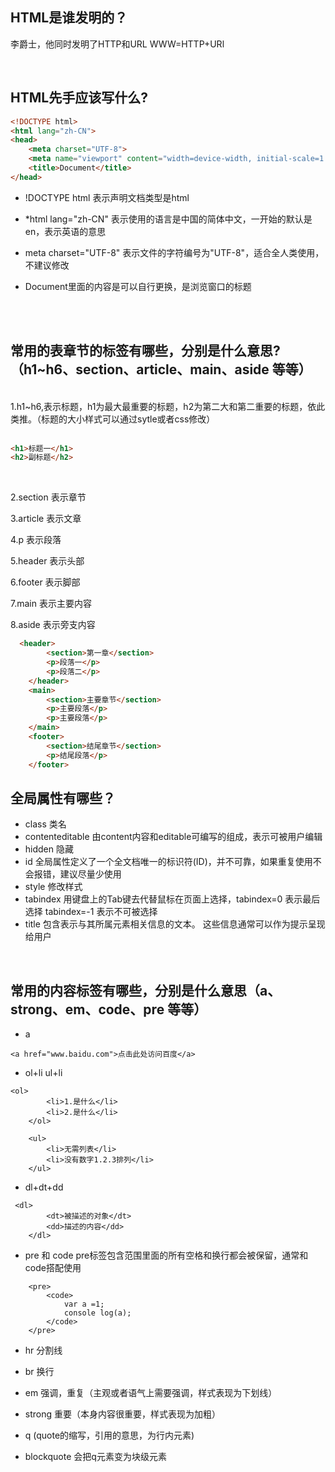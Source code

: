 ## HTML是谁发明的？
李爵士，他同时发明了HTTP和URL WWW=HTTP+URl

<br>

## HTML先手应该写什么?

```` html
<!DOCTYPE html> 
<html lang="zh-CN">
<head>
    <meta charset="UTF-8">
    <meta name="viewport" content="width=device-width, initial-scale=1.0">
    <title>Document</title>
</head>
````


* !DOCTYPE html 表示声明文档类型是html



* *html lang="zh-CN" 表示使用的语言是中国的简体中文，一开始的默认是en，表示英语的意思



* meta charset="UTF-8" 表示文件的字符编号为"UTF-8"，适合全人类使用，不建议修改



* Document里面的内容是可以自行更换，是浏览窗口的标题



<br>
<br>


## 常用的表章节的标签有哪些，分别是什么意思?（h1~h6、section、article、main、aside 等等）
<br>
1.h1~h6,表示标题，h1为最大最重要的标题，h2为第二大和第二重要的标题，依此类推。（标题的大小样式可以通过sytle或者css修改）

<br>
<br>


````html
<h1>标题一</h1>
<h2>副标题</h2>
````
<br>

2.section 表示章节

3.article 表示文章

4.p 表示段落

5.header 表示头部

6.footer 表示脚部

7.main 表示主要内容

8.aside 表示旁支内容

~~~~html
  <header>
        <section>第一章</section>
        <p>段落一</p>
        <p>段落二</p>
    </header>
    <main>
        <section>主要章节</section>
        <p>主要段落</p>
        <p>主要段落</p>
    </main>
    <footer>
        <section>结尾章节</section>
        <p>结尾段落</p>
    </footer>
~~~~

## 全局属性有哪些？
* class 类名
* contenteditable 由content内容和editable可编写的组成，表示可被用户编辑
* hidden 隐藏
* id 全局属性定义了一个全文档唯一的标识符(ID)，并不可靠，如果重复使用不会报错，建议尽量少使用
* style 修改样式
* tabindex 用键盘上的Tab键去代替鼠标在页面上选择，tabindex=0 表示最后选择 tabindex=-1 表示不可被选择
* title 包含表示与其所属元素相关信息的文本。 这些信息通常可以作为提示呈现给用户

<br>

## 常用的内容标签有哪些，分别是什么意思（a、strong、em、code、pre 等等）
* a 
````
<a href="www.baidu.com">点击此处访问百度</a>
````

* ol+li ul+li
````
<ol>
        <li>1.是什么</li>
        <li>2.是什么</li>
    </ol>

    <ul>
        <li>无需列表</li>
        <li>没有数字1.2.3排列</li>
    </ul>
````

* dl+dt+dd
````
 <dl>
        <dt>被描述的对象</dt>
        <dd>描述的内容</dd>
    </dl>
````

* pre 和 code 
pre标签包含范围里面的所有空格和换行都会被保留，通常和code搭配使用

````
    <pre>
        <code>
            var a =1;
            console log(a);
        </code>
    </pre>
````

* hr 分割线

* br 换行

* em 强调，重复（主观或者语气上需要强调，样式表现为下划线）

* strong 重要（本身内容很重要，样式表现为加粗）

* q (quote的缩写，引用的意思，为行内元素)

* blockquote 会把q元素变为块级元素


